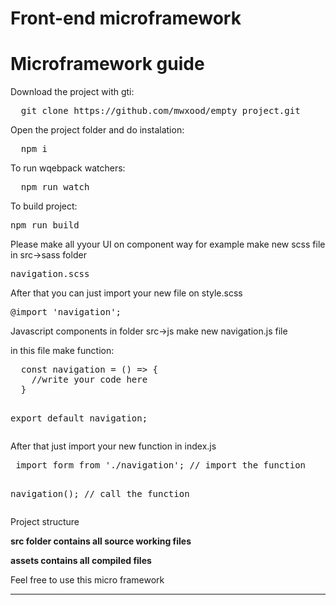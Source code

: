 # Front-end microframework

<h1>Microframework guide</h1>

<p>Download the project with gti:</p>
<p>
<pre>
  git clone https://github.com/mwxood/empty_project.git
</pre>
</p>

<p>Open the project folder and do instalation:</p>
<p>
<pre>
  npm i
</pre>
</p>

<p>To run wqebpack watchers:</p>
<p>
<pre>
  npm run watch
</pre>
</p>
<p>To build project:</p>
<p>
<pre>npm run build</pre>
</p>

<p>Please make all yyour UI on component way for example make new scss file in src->sass folder </p>

<p>
<pre>navigation.scss</pre>
</p>

<p>After that you can just import your new file on style.scss</p>

<p>
<pre>@import 'navigation';</pre>
</p>

<p>Javascript components in folder src->js make new navigation.js file</p>
<p>in this file make function:</p>
<p>
<pre>
  const navigation = () => {
    //write your code here
  }
  
  export default navigation;
</pre>
</p>

<p>After that just import your new function in index.js</p>

<p>
<pre>
 import form from './navigation'; // import the function
 
 navigation(); // call the function
</pre>
</p>

<p>Project structure</p>
<p><strong>src folder contains all source working files</strong></p>
<p><strong>assets contains all compiled files</strong></p>

<p>Feel free to use this micro framework</p>
<hr>
